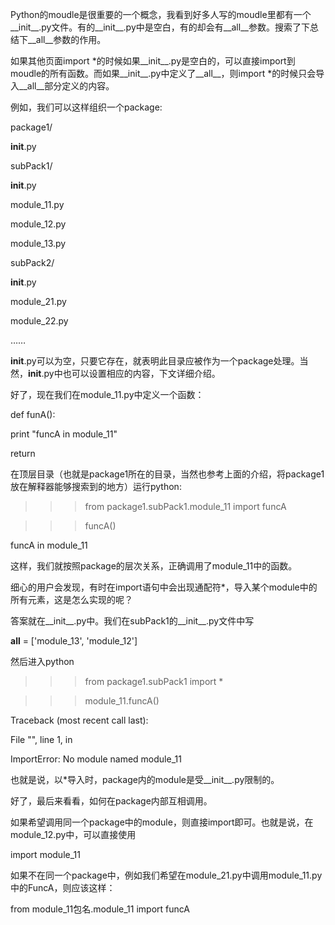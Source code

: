 Python的moudle是很重要的一个概念，我看到好多人写的moudle里都有一个__init__.py文件。有的__init__.py中是空白，有的却会有__all__参数。搜索了下总结下__all__参数的作用。

如果其他页面import *的时候如果__init__.py是空白的，可以直接import到moudle的所有函数。而如果__init__.py中定义了__all__，则import *的时候只会导入__all__部分定义的内容。

例如，我们可以这样组织一个package:

package1/

__init__.py

subPack1/

__init__.py

module_11.py

module_12.py

module_13.py

subPack2/

__init__.py

module_21.py

module_22.py

……

__init__.py可以为空，只要它存在，就表明此目录应被作为一个package处理。当然，__init__.py中也可以设置相应的内容，下文详细介绍。

好了，现在我们在module_11.py中定义一个函数：

def funA():

print "funcA in module_11"

return

在顶层目录（也就是package1所在的目录，当然也参考上面的介绍，将package1放在解释器能够搜索到的地方）运行python:

>>>from package1.subPack1.module_11 import funcA

>>>funcA()

funcA in module_11

这样，我们就按照package的层次关系，正确调用了module_11中的函数。

细心的用户会发现，有时在import语句中会出现通配符*，导入某个module中的所有元素，这是怎么实现的呢？

答案就在__init__.py中。我们在subPack1的__init__.py文件中写

__all__ = ['module_13', 'module_12']

然后进入python

>>>from package1.subPack1 import *

>>>module_11.funcA()

Traceback (most recent call last):

File "", line 1, in

ImportError: No module named module_11

也就是说，以*导入时，package内的module是受__init__.py限制的。

好了，最后来看看，如何在package内部互相调用。

如果希望调用同一个package中的module，则直接import即可。也就是说，在module_12.py中，可以直接使用

import module_11

如果不在同一个package中，例如我们希望在module_21.py中调用module_11.py中的FuncA，则应该这样：

from module_11包名.module_11 import funcA